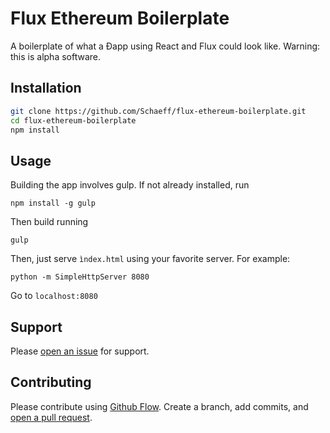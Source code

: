 # Flux Ethereum Boilerplate

A boilerplate of what a Ðapp using React and Flux could look like.
Warning: this is alpha software.

## Installation

```sh
git clone https://github.com/Schaeff/flux-ethereum-boilerplate.git
cd flux-ethereum-boilerplate
npm install
```

## Usage

Building the app involves gulp. If not already installed, run

```npm install -g gulp```

Then build running

```gulp```

Then, just serve ```ìndex.html``` using your favorite server. For example:

```python -m SimpleHttpServer 8080```

Go to ```localhost:8080``` 

## Support

Please [open an issue](https://github.com/Schaeff/flux-ethereum-boilerplate/issues) for support.

## Contributing

Please contribute using [Github Flow](https://guides.github.com/introduction/flow/). Create a branch, add commits, and [open a pull request](https://github.com//Schaeff/flux-ethereum-boilerplate/compare/).